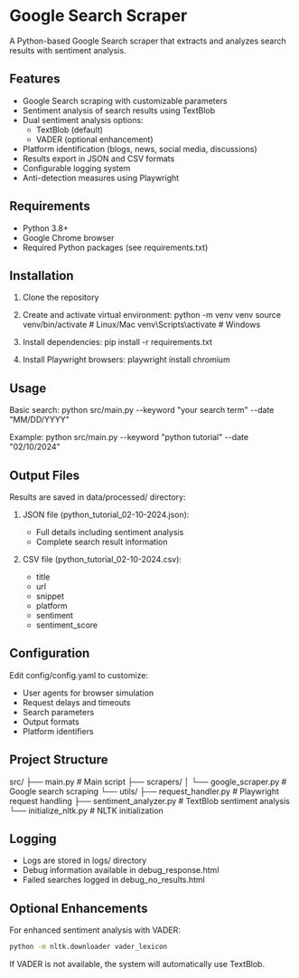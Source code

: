 Google Search Scraper
====================

A Python-based Google Search scraper that extracts and analyzes search results with sentiment analysis.

Features
--------
- Google Search scraping with customizable parameters
- Sentiment analysis of search results using TextBlob
- Dual sentiment analysis options:
  * TextBlob (default)
  * VADER (optional enhancement)
- Platform identification (blogs, news, social media, discussions)
- Results export in JSON and CSV formats
- Configurable logging system
- Anti-detection measures using Playwright

Requirements
-----------
- Python 3.8+
- Google Chrome browser
- Required Python packages (see requirements.txt)

Installation
-----------
1. Clone the repository
2. Create and activate virtual environment:
   python -m venv venv
   source venv/bin/activate  # Linux/Mac
   venv\Scripts\activate     # Windows

3. Install dependencies:
   pip install -r requirements.txt

4. Install Playwright browsers:
   playwright install chromium

Usage
-----
Basic search:
python src/main.py --keyword "your search term" --date "MM/DD/YYYY"

Example:
python src/main.py --keyword "python tutorial" --date "02/10/2024"

Output Files
-----------
Results are saved in data/processed/ directory:
1. JSON file (python_tutorial_02-10-2024.json):
   - Full details including sentiment analysis
   - Complete search result information

2. CSV file (python_tutorial_02-10-2024.csv):
   - title
   - url
   - snippet
   - platform
   - sentiment
   - sentiment_score

Configuration
------------
Edit config/config.yaml to customize:
- User agents for browser simulation
- Request delays and timeouts
- Search parameters
- Output formats
- Platform identifiers

Project Structure
---------------
src/
├── main.py                 # Main script
├── scrapers/
│   └── google_scraper.py   # Google search scraping
└── utils/
    ├── request_handler.py  # Playwright request handling
    ├── sentiment_analyzer.py # TextBlob sentiment analysis
    └── initialize_nltk.py  # NLTK initialization

Logging
-------
- Logs are stored in logs/ directory
- Debug information available in debug_response.html
- Failed searches logged in debug_no_results.html

Optional Enhancements
-------------------
For enhanced sentiment analysis with VADER:
```bash
python -m nltk.downloader vader_lexicon
```
If VADER is not available, the system will automatically use TextBlob.
